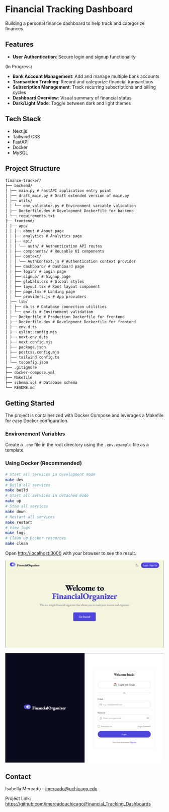 # Financial Tracking Dashboard

Building a personal finance dashboard to help track and categorize finances.

## Features
- **User Authentication**: Secure login and signup functionality

(In Progress)
- **Bank Account Management**: Add and manage multiple bank accounts
- **Transaction Tracking**: Record and categorize financial transactions
- **Subscription Management**: Track recurring subscriptions and billing cycles
- **Dashboard Overview**: Visual summary of financial status
- **Dark/Light Mode**: Toggle between dark and light themes

## Tech Stack
- Next.js
- Tailwind CSS
- FastAPI
- Docker
- MySQL

## Project Structure

```
finance-tracker/
├── backend/
│ ├── main.py # FastAPI application entry point
│ ├── draft_main.py # Draft extended version of main.py
│ ├── utils/
│ │ └── env_validator.py # Environment variable validation
│ ├── Dockerfile.dev # Development Dockerfile for backend
│ └── requirements.txt
├── frontend/
│ ├── app/
│ │ ├── about # About page
│ │ ├── analytics # Analytics page
│ │ ├── api/
│ │ │ └── auth/ # Authentication API routes
│ │ ├── components/ # Reusable UI components
│ │ ├── context/
│ │ │ └── AuthContext.js # Authentication context provider
│ │ ├── dashboard/ # Dashboard page
│ │ ├── login/ # Login page
│ │ ├── signup/ # Signup page
│ │ ├── globals.css # Global styles
│ │ ├── layout.tsx # Root layout component
│ │ ├── page.tsx # Landing page
│ │ └── providers.js # App providers
│ ├── lib/
│ │ ├── db.ts # Database connection utilities
│ │ └── env.ts # Environment validation
│ ├── Dockerfile # Production Dockerfile for frontend
│ ├── Dockerfile.dev # Development Dockerfile for frontend
│ ├── env.d.ts
│ ├── eslint.config.mjs
│ ├── next-env.d.ts
│ ├── next.config.mjs
│ ├── package.json
│ ├── postcss.config.mjs
│ ├── tailwind.config.ts
│ └── tsconfig.json
├── .gitignore
├── docker-compose.yml
├── Makefile
├── schema.sql # Database schema
└── README.md
```

## Getting Started

The project is containerized with Docker Compose and leverages a Makefile for easy Docker configuration.

### Environement Variables

Create a `.env` file in the root directory using the `.env.example` file as a template.

### Using Docker (Recommended)

```bash
# Start all services in development mode
make dev
# Build all services
make build
# Start all services in detached mode
make up
# Stop all services
make down
# Restart all services
make restart
# View logs
make logs
# Clean up Docker resources
make clean
```

Open [http://localhost:3000](http://localhost:3000) with your browser to see the result.

![Landing Page](./assets/Landing.png)

![Login Page](./assets/Login.png)

## Contact
Isabella Mercado - imercado@uchicago.edu

Project Link: https://github.com/imercadouchicago/Financial_Tracking_Dashboards
